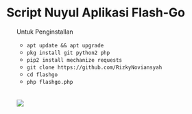 # Script Nuyul Aplikasi Flash-Go

<ul>
Untuk Penginstallan
<ul>
<li><code>apt update && apt upgrade</code></li>
<li><code>pkg install git python2 php</code></li>
<li><code>pip2 install mechanize requests</code></li>
<li><code>git clone https://github.com/RizkyNoviansyah</code></li>
<li><code>cd flashgo</code></li>
<li><code>php flashgo.php</code></li>
</ul>
<br />
<br />
<img src="https://github.com/B4N954N2-ID/flashgo/blob/master/Screenshot_20191012-061221.png" />


